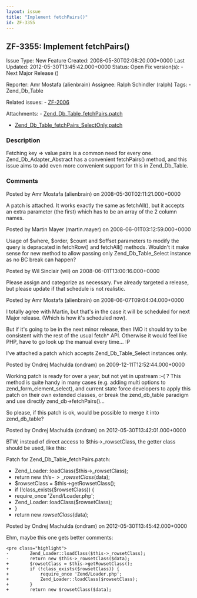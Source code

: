 ```yaml
---
layout: issue
title: "Implement fetchPairs()"
id: ZF-3355
---
```


ZF-3355: Implement fetchPairs()
-------------------------------

 Issue Type: New Feature Created: 2008-05-30T02:08:20.000+0000 Last Updated: 2012-05-30T13:45:42.000+0000 Status: Open Fix version(s): - Next Major Release ()
 
 Reporter:  Amr Mostafa (alienbrain)  Assignee:  Ralph Schindler (ralph)  Tags: - Zend\_Db\_Table
 
 Related issues: - [ZF-2006](/issues/browse/ZF-2006)
 
 Attachments: - [Zend\_Db\_Table\_fetchPairs.patch](/issues/secure/attachment/11311/Zend_Db_Table_fetchPairs.patch)
- [Zend\_Db\_Table\_fetchPairs\_SelectOnly.patch](/issues/secure/attachment/11323/Zend_Db_Table_fetchPairs_SelectOnly.patch)
 
### Description

Fetching key => value pairs is a common need for every one. Zend\_Db\_Adapter\_Abstract has a convenient fetchPairs() method, and this issue aims to add even more convenient support for this in Zend\_Db\_Table.

 

 

### Comments

Posted by Amr Mostafa (alienbrain) on 2008-05-30T02:11:21.000+0000

A patch is attached. It works exactly the same as fetchAll(), but it accepts an extra parameter (the first) which has to be an array of the 2 column names.

 

 

Posted by Martin Mayer (martin.mayer) on 2008-06-01T03:12:59.000+0000

Usage of $where, $order, $count and $offset parameters to modify the query is depracated in fetchRow() and fetchAll() methods. Wouldn't it make sense for new method to allow passing only Zend\_Db\_Table\_Select instance as no BC break can happen?

 

 

Posted by Wil Sinclair (wil) on 2008-06-01T13:00:16.000+0000

Please assign and categorize as necessary. I've already targeted a release, but please update if that schedule is not realistic.

 

 

Posted by Amr Mostafa (alienbrain) on 2008-06-07T09:04:04.000+0000

I totally agree with Martin, but that's in the case it will be scheduled for next Major release. (Which is how it's scheduled now).

But if it's going to be in the next minor release, then IMO it should try to be consistent with the rest of the usual fetch\* API. Otherwise it would feel like PHP, have to go look up the manual every time... :P

I've attached a patch which accepts Zend\_Db\_Table\_Select instances only.

 

 

Posted by Ondrej Machulda (ondram) on 2009-12-11T12:52:44.000+0000

Working patch is ready for over a year, but not yet in upstream :-( ? This method is quite handy in many cases (e.g. adding multi options to zend\_form\_element\_select), and current state force developers to apply this patch on their own extended classes, or break the zend\_db\_table paradigm and use directly zend\_db->fetchPairs()...

So please, if this patch is ok, would be possible to merge it into zend\_db\_table?

 

 

Posted by Ondrej Machulda (ondram) on 2012-05-30T13:42:01.000+0000

BTW, instead of direct access to $this->\_rowsetClass, the getter class should be used, like this:

Patch for Zend\_Db\_Table\_fetchPairs.patch:

- Zend\_Loader::loadClass($this->\_rowsetClass);
- return new $this->\_rowsetClass($data);
- $rowsetClass = $this->getRowsetClass();
- if (!class\_exists($rowsetClass)) {
- require\_once 'Zend/Loader.php';
- Zend\_Loader::loadClass($rowsetClass);
- }
- return new $rowsetClass($data);
 


 

Posted by Ondrej Machulda (ondram) on 2012-05-30T13:45:42.000+0000

Ehm, maybe this one gets better comments:

 
    <pre class="highlight">
    -        Zend_Loader::loadClass($this->_rowsetClass);
    -        return new $this->_rowsetClass($data);
    +        $rowsetClass = $this->getRowsetClass();
    +        if (!class_exists($rowsetClass)) {
    +            require_once 'Zend/Loader.php';
    +            Zend_Loader::loadClass($rowsetClass);
    +        }
    +        return new $rowsetClass($data);


 

 